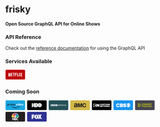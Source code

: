 # frisky
#### Open Source GraphQL API for Online Shows

### API Reference
Check out the [reference documentation](overview.md) for using the GraphQL API

### Services Available
<img src="assets/providers/netflix.svg" alt="Netflix" width="64"/>

### Coming Soon
<img src="assets/providers/amazon_prime.svg" alt="Amazon Prime" width="64"/>
<img src="assets/providers/hbo.svg" alt="HBO" width="64"/>
<img src="assets/providers/bbc_america.svg" alt="BBC America" width="64"/>
<img src="assets/providers/amc.svg" alt="AMC" width="64"/>
<img src="assets/providers/cartoon_network.svg" alt="Cartoon Network" width="64"/>
<img src="assets/providers/cbs.svg" alt="CBS" width="64"/>
<img src="assets/providers/comedy_central.svg" alt="Comedy Central" width="64"/>
<img src="assets/providers/nbc.svg" alt="NBC" width="64"/>
<img src="assets/providers/fox.svg" alt="FOX" width="64"/>
